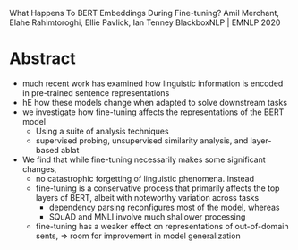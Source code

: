 What Happens To BERT Embeddings During Fine-tuning?
Amil Merchant, Elahe Rahimtoroghi, Ellie Pavlick, Ian Tenney
BlackboxNLP | EMNLP 2020

# Abstract

* much recent work has examined how linguistic information is encoded in
  pre-trained sentence representations
* hE how these models change when adapted to solve downstream tasks
* we investigate how fine-tuning affects the representations of the BERT model
  * Using a suite of analysis techniques
  * supervised probing, unsupervised similarity analysis, and layer-based ablat
* We find that while fine-tuning necessarily makes some significant changes,
  * no catastrophic forgetting of linguistic phenomena. Instead
  * fine-tuning is a conservative process that
    primarily affects the top layers of BERT, albeit with
    noteworthy variation across tasks
    * dependency parsing reconfigures most of the model, whereas
    * SQuAD and MNLI involve much shallower processing
  * fine-tuning has a weaker effect on representations of out-of-domain sents,
    => room for improvement in model generalization
